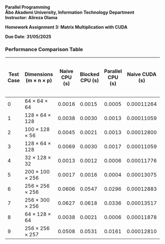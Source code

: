 **Parallel Programming**  
**Åbo Akademi University, Information Technology Department**  
**Instructor: Alireza Olama**

**Homework Assignment 3: Matrix Multiplication with CUDA**

**Due Date**: **31/05/2025**  

### Performance Comparison Table


| Test Case | Dimensions (m × n × p) | Naive CPU (s) | Blocked CPU (s) | Parallel CPU (s) | Naive CUDA (s) | Tiled CUDA (s) | Tiled CUDA Speedup (vs. Naive CUDA) | Tiled CUDA Speedup (vs. Parallel CPU) |
|-----------|------------------------|---------------|-----------------|------------------|----------------|----------------|------------------------------------|-------------------------------------|
| 0         | 64 × 64 × 64           | 0.0016        | 0.0015          | 0.0005           | 0.00011264     | 0.0000256      | 4.40×                              | 19.53×                              |
| 1         | 128 × 64 × 128         | 0.0038        | 0.0030          | 0.0013           | 0.00011059     | 0.00002662     | 4.15×                              | 48.82×                              |
| 2         | 100 × 128 × 56         | 0.0045        | 0.0021          | 0.0013           | 0.00012800     | 0.00002867     | 4.46×                              | 45.33×                              |
| 3         | 128 × 64 × 128         | 0.0069        | 0.0030          | 0.0017           | 0.00011059     | 0.00002458     | 4.50×                              | 69.12×                              |
| 4         | 32 × 128 × 32          | 0.0013        | 0.0012          | 0.0006           | 0.00011776     | 0.00003174     | 3.71×                              | 18.90×                              |
| 5         | 200 × 100 × 256        | 0.0017        | 0.0016          | 0.0004           | 0.00013075     | 0.00002678     | 4.88×                              | 14.93×                              |
| 6         | 256 × 256 × 256        | 0.0606        | 0.0547          | 0.0296           | 0.00012883     | 0.00003667     | 3.51×                              | 807.58×                             |
| 7         | 256 × 300 × 256        | 0.0627        | 0.0618          | 0.0336           | 0.00013517     | 0.00003875     | 3.49×                              | 867.74×                             |
| 8         | 64 × 128 × 64          | 0.0038        | 0.0021          | 0.0006           | 0.00011878     | 0.00002765     | 4.30×                              | 21.70×                              |
| 9         | 256 × 256 × 257        | 0.0508        | 0.0531          | 0.0161           | 0.00012810     | 0.00003706     | 3.46×                              | 434.40×                             |
